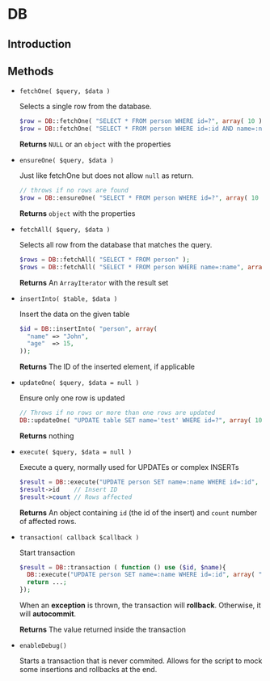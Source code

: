 DB
==============

Introduction
-------------------


Methods
-------------------

- `fetchOne( $query, $data )`

  Selects a single row from the database.
  ```php
  $row = DB::fetchOne( "SELECT * FROM person WHERE id=?", array( 10 ) );
  $row = DB::fetchOne( "SELECT * FROM person WHERE id=:id AND name=:name", array( "id" => 10, "name" => "John" ) );
  ```
  **Returns** `NULL` or an `object` with the properties
  
- `ensureOne( $query, $data )`

  Just like fetchOne but does not allow `null` as return.
  ```php
  // throws if no rows are found
  $row = DB::ensureOne( "SELECT * FROM person WHERE id=?", array( 10 ) );
  ```
  **Returns** `object` with the properties  
  
- `fetchAll( $query, $data )`

  Selects all row from the database that matches the query.
  ```php
  $rows = DB::fetchAll( "SELECT * FROM person" );
  $rows = DB::fetchAll( "SELECT * FROM person WHERE name=:name", array( "name" => "John" ) );
  ```
  **Returns** An `ArrayIterator` with the result set
  
- `insertInto( $table, $data )`

  Insert the data on the given table
  ```php
  $id = DB::insertInto( "person", array(
    "name" => "John",
    "age"  => 15,
  ));
  ```
  **Returns** The ID of the inserted element, if applicable
  
- `updateOne( $query, $data = null )`

  Ensure only one row is updated
  ```php
  // Throws if no rows or more than one rows are updated
  DB::updateOne( "UPDATE table SET name='test' WHERE id=?", array( 10 ) );
  ```
  **Returns** nothing
  
- `execute( $query, $data = null )`

  Execute a query, normally used for UPDATEs or complex INSERTs
  ```php
  $result = DB::execute("UPDATE person SET name=:name WHERE id=:id", array( "id" => $id, "name" => $name ) );
  $result->id    // Insert ID
  $result->count // Rows affected
  ```
  **Returns** An object containing `id` (the id of the insert) and `count` number of affected rows.

- `transaction( callback $callback )`

  Start transaction
  ```php
  $result = DB::transaction ( function () use ($id, $name){
    DB::execute("UPDATE person SET name=:name WHERE id=:id", array( "id" => $id, "name" => $name ) );
    return ...;
  });
  ```
  When an **exception** is thrown, the transaction will **rollback**.
  Otherwise, it will **autocommit**.
  
  **Returns** The value returned inside the transaction
  
- `enableDebug()`

  Starts a transaction that is never commited.
  Allows for the script to mock some insertions and rollbacks at the end.
  

  
